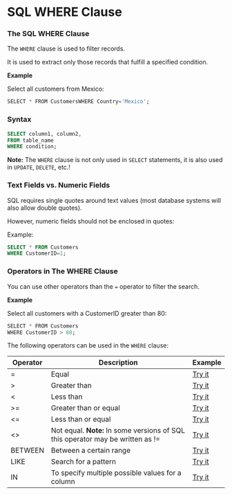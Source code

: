 # SQL WHERE Clause

### The SQL WHERE Clause

The `WHERE` clause is used to filter records.

It is used to extract only those records that fulfill a specified condition.

**Example**

Select all customers from Mexico:

```sql
SELECT * FROM CustomersWHERE Country='Mexico';
```

### Syntax

```sql
SELECT column1, column2,
FROM table_name
WHERE condition;
```

**Note:** The `WHERE` clause is not only used in `SELECT` statements, it is also used in `UPDATE`, `DELETE`, etc.!

### Text Fields vs. Numeric Fields

SQL requires single quotes around text values (most database systems will also allow double quotes).

However, numeric fields should not be enclosed in quotes:

Example:

```sql
SELECT * FROM Customers
WHERE CustomerID=1;
```

### Operators in The WHERE Clause

You can use other operators than the `=` operator to filter the search.

**Example**

Select all customers with a CustomerID greater than 80:

```sql
SELECT * FROM Customers
WHERE CustomerID > 80;
```

The following operators can be used in the `WHERE` clause:

| Operator | Description                                                                     | Example                                                                             |
| -------- | ------------------------------------------------------------------------------- | ----------------------------------------------------------------------------------- |
| =        | Equal                                                                           | [Try it](https://www.w3schools.com/sql/trysql.asp?filename=trysql_op_equal_to)      |
| >        | Greater than                                                                    | [Try it](https://www.w3schools.com/sql/trysql.asp?filename=trysql_op_greater_than)  |
| <        | Less than                                                                       | [Try it](https://www.w3schools.com/sql/trysql.asp?filename=trysql_op_less_than)     |
| >=       | Greater than or equal                                                           | [Try it](https://www.w3schools.com/sql/trysql.asp?filename=trysql_op_greater_than2) |
| <=       | Less than or equal                                                              | [Try it](https://www.w3schools.com/sql/trysql.asp?filename=trysql_op_less_than2)    |
| <>       | Not equal. **Note:** In some versions of SQL this operator may be written as != | [Try it](https://www.w3schools.com/sql/trysql.asp?filename=trysql_op_not_equal_to)  |
| BETWEEN  | Between a certain range                                                         | [Try it](https://www.w3schools.com/sql/trysql.asp?filename=trysql_op_between)       |
| LIKE     | Search for a pattern                                                            | [Try it](https://www.w3schools.com/sql/trysql.asp?filename=trysql_op_like)          |
| IN       | To specify multiple possible values for a column                                | [Try it](https://www.w3schools.com/sql/trysql.asp?filename=trysql_op_in)            |
